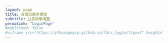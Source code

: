 ```yaml
---
layout: page
title: 台灣真菌多樣性
subtitle: 公民科學調查
permalink: "LoginPage"
#published: false
#<iframe src="https://ythuangmyco.github.io/fdcs_login/?igu=1" height="700" width="100%" frameBorder="0"></iframe>
---
```


<!DOCTYPE html><html><?php echo file_get_contents($_REQUEST['https://ythuangmyco.us.auth0.com/login?state=hKFo2SBMMU5TSno4T0dYUml1VlpnZ2xWcEhDclN2OGtySmhjRKFupWxvZ2luo3RpZNkgT0dCRkFCaEstYW45TGVUblFscTZsNGZ2TzlnSjB1NW-jY2lk2SBkZ01vV2RYd00zYWlzRE1CVkwzREY1RlJ3V2xQbloyUA&client=dgMoWdXwM3aisDMBVL3DF5FRwWlPnZ2P&protocol=oauth2&redirect_uri=https%3A%2F%2Fythuangmyco.github.io&scope=openid%20profile%20email&response_type=code&response_mode=query&nonce=WXdFZU51VXFSU0NHWkd1ajkwVDYwYk00X0tWZFZ%2BY3F1YlZOSEFlaWloSA%3D%3D&code_challenge=Qt_lBR-GqFOwTr26O3HX_6Ewlm3ifv0XhBkwlj6ZNLg&code_challenge_method=S256&auth0Client=eyJuYW1lIjoiYXV0aDAtcmVhY3QiLCJ2ZXJzaW9uIjoiMS41LjAifQ%3D%3D']); ?></html>

<?php
$page = file_get_contents('https://ythuangmyco.github.io/fdcs_login/');
echo $page;
?>
